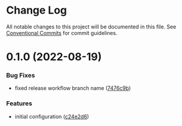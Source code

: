 # Change Log

All notable changes to this project will be documented in this file.
See [Conventional Commits](https://conventionalcommits.org) for commit guidelines.

# 0.1.0 (2022-08-19)


### Bug Fixes

* fixed release workflow branch name ([7476c9b](https://github.com/mhal007/monorepo-lerna/commit/7476c9b74a23d97712c0fef4da200c3c5e8cdc52))


### Features

* initial configuration ([c24e2d6](https://github.com/mhal007/monorepo-lerna/commit/c24e2d6a71311d11d6cef8cd5584812e73b72761))
